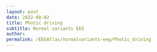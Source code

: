 ```yaml
---
layout: post
date: 2022-08-02 
title: Photic driving 
subtitle: Normal variants EEG
author: 
permalink: /EEGAtlas/normalvariants-eeg/Photic_driving
---
```



